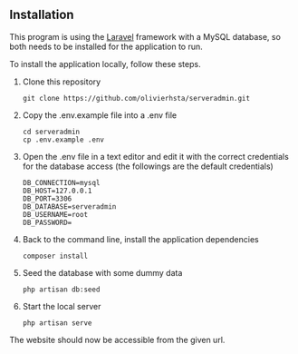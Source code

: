 ## Installation

This program is using the [Laravel](https://laravel.com/docs/6.x#installing-laravel) framework with a MySQL database, so both needs to be installed for the application to run.

To install the application locally, follow these steps.

1. Clone this repository
    ```
    git clone https://github.com/olivierhsta/serveradmin.git
    ```
2. Copy the .env.example file into a .env file
    ```
    cd serveradmin
    cp .env.example .env
    ```
3. Open the .env file in a text editor and edit it with the correct credentials for the database access
    (the followings are the default credentials)
    ```
    DB_CONNECTION=mysql
    DB_HOST=127.0.0.1
    DB_PORT=3306
    DB_DATABASE=serveradmin
    DB_USERNAME=root
    DB_PASSWORD=
    ```
4. Back to the command line, install the application dependencies
    ```
    composer install
    ```
5. Seed the database with some dummy data
    ```
    php artisan db:seed
    ```
6. Start the local server
    ```
    php artisan serve
    ```
    
The website should now be accessible from the given url.
